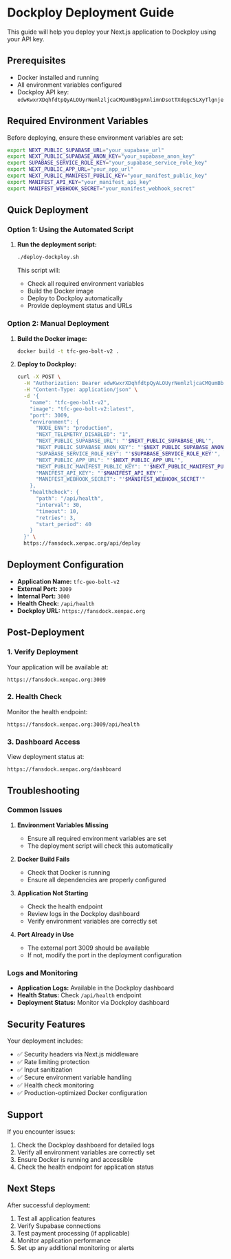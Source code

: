 # Dockploy Deployment Guide

This guide will help you deploy your Next.js application to Dockploy using your API key.

## Prerequisites

- Docker installed and running
- All environment variables configured
- Dockploy API key: `edwKwxrXDqhfdtpQyALOUyrNemlzljcaCMQumBbgpXnlimnDsotTXdqgcSLXyTlgnje`

## Required Environment Variables

Before deploying, ensure these environment variables are set:

```bash
export NEXT_PUBLIC_SUPABASE_URL="your_supabase_url"
export NEXT_PUBLIC_SUPABASE_ANON_KEY="your_supabase_anon_key"
export SUPABASE_SERVICE_ROLE_KEY="your_supabase_service_role_key"
export NEXT_PUBLIC_APP_URL="your_app_url"
export NEXT_PUBLIC_MANIFEST_PUBLIC_KEY="your_manifest_public_key"
export MANIFEST_API_KEY="your_manifest_api_key"
export MANIFEST_WEBHOOK_SECRET="your_manifest_webhook_secret"
```

## Quick Deployment

### Option 1: Using the Automated Script

1. **Run the deployment script:**
   ```bash
   ./deploy-dockploy.sh
   ```

   This script will:
   - Check all required environment variables
   - Build the Docker image
   - Deploy to Dockploy automatically
   - Provide deployment status and URLs

### Option 2: Manual Deployment

1. **Build the Docker image:**
   ```bash
   docker build -t tfc-geo-bolt-v2 .
   ```

2. **Deploy to Dockploy:**
   ```bash
   curl -X POST \
     -H "Authorization: Bearer edwKwxrXDqhfdtpQyALOUyrNemlzljcaCMQumBbgpXnlimnDsotTXdqgcSLXyTlgnje" \
     -H "Content-Type: application/json" \
     -d '{
       "name": "tfc-geo-bolt-v2",
       "image": "tfc-geo-bolt-v2:latest",
       "port": 3009,
       "environment": {
         "NODE_ENV": "production",
         "NEXT_TELEMETRY_DISABLED": "1",
         "NEXT_PUBLIC_SUPABASE_URL": "'$NEXT_PUBLIC_SUPABASE_URL'",
         "NEXT_PUBLIC_SUPABASE_ANON_KEY": "'$NEXT_PUBLIC_SUPABASE_ANON_KEY'",
         "SUPABASE_SERVICE_ROLE_KEY": "'$SUPABASE_SERVICE_ROLE_KEY'",
         "NEXT_PUBLIC_APP_URL": "'$NEXT_PUBLIC_APP_URL'",
         "NEXT_PUBLIC_MANIFEST_PUBLIC_KEY": "'$NEXT_PUBLIC_MANIFEST_PUBLIC_KEY'",
         "MANIFEST_API_KEY": "'$MANIFEST_API_KEY'",
         "MANIFEST_WEBHOOK_SECRET": "'$MANIFEST_WEBHOOK_SECRET'"
       },
       "healthcheck": {
         "path": "/api/health",
         "interval": 30,
         "timeout": 10,
         "retries": 3,
         "start_period": 40
       }
     }' \
     https://fansdock.xenpac.org/api/deploy
   ```

## Deployment Configuration

- **Application Name:** `tfc-geo-bolt-v2`
- **External Port:** `3009`
- **Internal Port:** `3000`
- **Health Check:** `/api/health`
- **Dockploy URL:** `https://fansdock.xenpac.org`

## Post-Deployment

### 1. Verify Deployment
Your application will be available at:
```
https://fansdock.xenpac.org:3009
```

### 2. Health Check
Monitor the health endpoint:
```
https://fansdock.xenpac.org:3009/api/health
```

### 3. Dashboard Access
View deployment status at:
```
https://fansdock.xenpac.org/dashboard
```

## Troubleshooting

### Common Issues

1. **Environment Variables Missing**
   - Ensure all required environment variables are set
   - The deployment script will check this automatically

2. **Docker Build Fails**
   - Check that Docker is running
   - Ensure all dependencies are properly configured

3. **Application Not Starting**
   - Check the health endpoint
   - Review logs in the Dockploy dashboard
   - Verify environment variables are correctly set

4. **Port Already in Use**
   - The external port 3009 should be available
   - If not, modify the port in the deployment configuration

### Logs and Monitoring

- **Application Logs:** Available in the Dockploy dashboard
- **Health Status:** Check `/api/health` endpoint
- **Deployment Status:** Monitor via Dockploy dashboard

## Security Features

Your deployment includes:
- ✅ Security headers via Next.js middleware
- ✅ Rate limiting protection
- ✅ Input sanitization
- ✅ Secure environment variable handling
- ✅ Health check monitoring
- ✅ Production-optimized Docker configuration

## Support

If you encounter issues:
1. Check the Dockploy dashboard for detailed logs
2. Verify all environment variables are correctly set
3. Ensure Docker is running and accessible
4. Check the health endpoint for application status

## Next Steps

After successful deployment:
1. Test all application features
2. Verify Supabase connections
3. Test payment processing (if applicable)
4. Monitor application performance
5. Set up any additional monitoring or alerts 